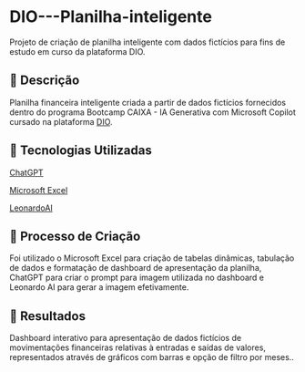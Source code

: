 # DIO---Planilha-inteligente
Projeto de criação de planilha inteligente com dados fictícios para fins de estudo em curso da plataforma DIO.

## 📒 Descrição
Planilha financeira inteligente criada a partir de dados fictícios fornecidos dentro do programa Bootcamp CAIXA - IA Generativa com Microsoft Copilot cursado na plataforma [DIO](https://web.dio.me/). 

## 🤖 Tecnologias Utilizadas
[ChatGPT](https://chat.openai.com/)

[Microsoft Excel](https://www.microsoft.com/pt-br/microsoft-365/microsoft-office/)

[LeonardoAI](https://app.leonardo.ai/)

## 🧐 Processo de Criação
Foi utilizado o Microsoft Excel para criação de tabelas dinâmicas, tabulação de dados e formatação de dashboard de apresentação da planilha, ChatGPT para criar o prompt para imagem utilizada no dashboard e Leonardo AI para gerar a imagem efetivamente.

## 🚀 Resultados
Dashboard interativo para apresentação de dados fictícios de movimentações financeiras relativas à entradas e saídas de valores, representados através de gráficos com barras e opção de filtro por meses..
